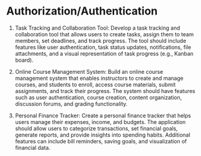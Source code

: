 # Authorization/Authentication

1. Task Tracking and Collaboration Tool: Develop a task tracking and collaboration tool that allows users to create tasks, assign them to team members, set deadlines, and track progress. The tool should include features like user authentication, task status updates, notifications, file attachments, and a visual representation of task progress (e.g., Kanban board).

2. Online Course Management System: Build an online course management system that enables instructors to create and manage courses, and students to enroll, access course materials, submit assignments, and track their progress. The system should have features such as user authentication, course creation, content organization, discussion forums, and grading functionality.

3. Personal Finance Tracker: Create a personal finance tracker that helps users manage their expenses, income, and budgets. The application should allow users to categorize transactions, set financial goals, generate reports, and provide insights into spending habits. Additional features can include bill reminders, saving goals, and visualization of financial data.

